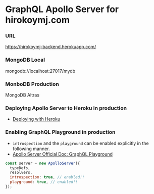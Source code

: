 # GraphQL Apollo Server for hirokoymj.com
 
### URL

 https://hirokoymj-backend.herokuapp.com/


### MongoDB Local
mongodb://localhost:27017/mydb

### MonboDB Production
MongoDB Altras


### Deploying Apollo Server to Heroku in production
- [Deploying with Heroku](https://www.apollographql.com/docs/apollo-server/deployment/heroku/)
  

### Enabling GraphQL Playground in production

- `introspection` and the `playground` can be enabled explicitly in the following manner.
- [Apollo Server Official Doc: GraphQL Playground](https://www.apollographql.com/docs/apollo-server/testing/graphql-playground/#gatsby-focus-wrapper)

```js
const server = new ApolloServer({
  typeDefs,
  resolvers,
  introspection: true, // enabled!!
  playground: true, // enabled!!
});
```

